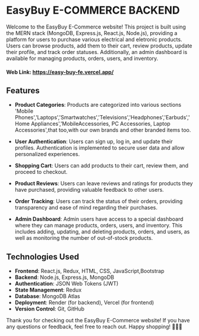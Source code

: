 # EasyBuy E-COMMERCE BACKEND

Welcome to the EasyBuy E-Commerce website! This project is built using the MERN stack (MongoDB, Express.js, React.js, Node.js), providing a platform for users to purchase various electrical and eletronic products. Users can browse products, add them to their cart, review products, update their profile, and track order statuses. Additionally, an admin dashboard is available for managing products, orders, users, and inventory.

#### Web Link: https://easy-buy-fe.vercel.app/

## Features

- **Product Categories**: Products are categorized into various sections 'Mobile Phones','Laptops','Smartwatches','Televisions','Headphones','Earbuds','Home Appliances','MobileAccessories, PC Accessories, Laptop Accessories',that too,with our own brands and other branded items too.

- **User Authentication**: Users can sign up, log in, and update their profiles. Authentication is implemented to secure user data and allow personalized experiences.

- **Shopping Cart**: Users can add products to their cart, review them, and proceed to checkout.

- **Product Reviews**: Users can leave reviews and ratings for products they have purchased, providing valuable feedback to other users.

- **Order Tracking**: Users can track the status of their orders, providing transparency and ease of mind regarding their purchases.

- **Admin Dashboard**: Admin users have access to a special dashboard where they can manage products, orders, users, and inventory. This includes adding, updating, and deleting products, orders, and users, as well as monitoring the number of out-of-stock products.



## Technologies Used

- **Frontend**: React.js, Redux, HTML, CSS, JavaScript,Bootstrap
- **Backend**: Node.js, Express.js, MongoDB
- **Authentication**: JSON Web Tokens (JWT)
- **State Management**: Redux
- **Database**: MongoDB Atlas
- **Deployment**: Render (for backend), Vercel (for frontend)
- **Version Control**: Git, GitHub

Thank you for checking out the EasyBuy E-Commerce website! If you have any questions or feedback, feel free to reach out. Happy shopping! 🐠🌿🛒
